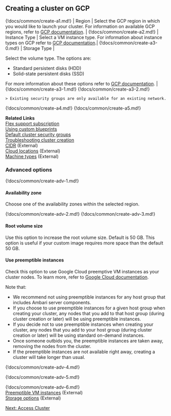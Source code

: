 ## Creating a cluster on GCP 

{!docs/common/create-a1.md!}
| Region | Select the GCP region in which you would like to launch your cluster. For information on available GCP regions, refer to [GCP documentation](https://cloud.google.com/about/locations/). |
{!docs/common/create-a2.md!}
| Instance Type | Select a VM instance type. For information about instance types on GCP refer to [GCP documentation](https://cloud.google.com/compute/docs/machine-types).|
{!docs/common/create-a3-0.md!}
| Storage Type |  <p>Select the volume type. The options are:<ul><li>Standard persistent disks (HDD)</li><li>Solid-state persistent disks (SSD)</li></ul> For more information about these options refer to <a href="https://cloud.google.com/compute/docs/disks/" target="_blank">GCP documentation</a>. |
{!docs/common/create-a3-1.md!}
{!docs/common/create-a3-2.md!}

    > Existing security groups are only available for an existing network. 
    
{!docs/common/create-a4.md!}
{!docs/common/create-a5.md!}

**Related Links**  
[Flex support subscription](get-help.md#flex-subscription)  
[Using custom blueprints](blueprints.md)   
[Default cluster security groups](security.md#default-cluster-security-groups)  
[Troubleshooting cluster creation](trouble-cluster.md)      
[CIDR](http://www.ipaddressguide.com/cidr) (External)   
[Cloud locations](https://cloud.google.com/about/locations/) (External)  
[Machine types](https://cloud.google.com/compute/docs/machine-types) (External)     


### Advanced options

{!docs/common/create-adv-1.md!}


#### Availability zone

 Choose one of the availability zones within the selected region. 
 
 
{!docs/common/create-adv-2.md!}
{!docs/common/create-adv-3.md!}


####  Root volume size 

Use this option to increase the root volume size. Default is 50 GB. This option is useful if your custom image requires more space than the default 50 GB. 


#### Use preemptible instances

Check this option to use Google Cloud preemptive VM instances as your cluster nodes. To learn more, refer to [Google Cloud documentation](https://cloud.google.com/compute/docs/instances/preemptible).    

Note that: 

* We recommend not using preemptible instances for any host group that includes Ambari server components.  
* If you choose to use preemptible instances for a given host group when creating your cluster, any nodes that you add to that host group (during cluster creation or later) will be using preemptible instances.   
* If you decide not to use preemptible instances when creating your cluster, any nodes that you add to your host group (during cluster creation or later) will be using standard on-demand instances.     
* Once someone outbids you, the preemptible instances are taken away, removing the nodes from the cluster. 
* If the preemptible instances are not available right away, creating a cluster will take longer than usual. 

[Comment]: <> (There is no bid specified in the UI, so I assume that we are using current bid?)


{!docs/common/create-adv-4.md!} 

{!docs/common/create-adv-5.md!}

{!docs/common/create-adv-6.md!}  
[Preemptible VM instances](https://cloud.google.com/compute/docs/instances/preemptible) (External)   
[Storage options](https://cloud.google.com/compute/docs/disks/) (External)  



<div class="next">
<a href="../gcp-clusters-access/index.html">Next: Access Cluster</a>
</div>


